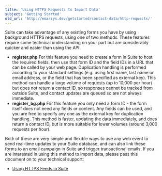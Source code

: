 ```yaml
---
title: 'Using HTTPS Requests to Import Data'
subject: 'Getting Started'
old_url: 'http://emarsys.dev/getstarted/contact-data/http-requests/'
---
```


Suite can take advantage of any existing forms you have by using background HTTPS requests, using one of two methods. These features require some technical understanding on your part but are considerably quicker and easier than using the API.

- **register.php** For this feature you need to create a form in Suite to host the required fields, then use that form ID and the field IDs in a URL that can be called by your web page. Duplication handling is performed according to your standard settings (e.g. using first name, last name or email address, or the field that has been specified as external key). This method can handle a large volume of requests (up to 10,000 per hour) but does not return a contact ID, so responses cannot be tracked from outside Suite, and contact updates are queued so are not always immediate.
- **register_bg.php** For this feature you only need a form ID - the form itself does not need any fields or content. Any fields can be used, and you are free to specify any one as the external key for duplication handling. This method is faster, updating the data immediately, and does return a contact ID, but is more suitable for lower volumes (around 3,000 requests per hour).

 Both of these are very simple and flexible ways to use any web event to send real-time updates to your Suite database, and can also link these forms to an email campaign in Suite and trigger transactional emails. If you are interested in using this method to import data, please pass this document on to your technical support:

- [Using HTTPS Feeds in Suite](/Suite/http-feeds.md "Using HTTPS Feeds in Suite")